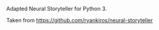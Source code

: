 Adapted Neural Storyteller for Python 3.

Taken from https://github.com/ryankiros/neural-storyteller
